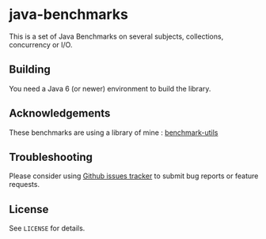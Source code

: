 # java-benchmarks #

This is a set of Java Benchmarks on several subjects, collections, concurrency or I/O.

## Building ##

You need a Java 6 (or newer) environment to build the library.

## Acknowledgements ##

These benchmarks are using a library of mine : [benchmark-utils](http://github.com/wichtounet/benchmark-utils/)

## Troubleshooting ##

Please consider using [Github issues tracker](http://github.com/wichtounet/java-benchmarks/issues/) to submit bug
reports or feature requests.

## License ##

See `LICENSE` for details.